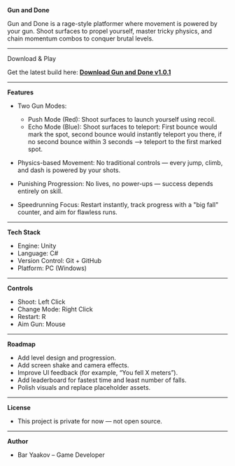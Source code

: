 **Gun and Done**

Gun and Done is a rage-style platformer where movement is powered by your gun.
Shoot surfaces to propel yourself, master tricky physics, and chain momentum combos to conquer brutal levels.

---

Download & Play

Get the latest build here:
[**Download Gun and Done v1.0.1**](../../releases/latest/download/v1.0.1.zip)

---

**Features**

* Two Gun Modes:

  * Push Mode (Red): Shoot surfaces to launch yourself using recoil.
  * Echo Mode (Blue): Shoot surfaces to teleport: First bounce would mark the spot, second bounce would instantly teleport you there, if no second bounce within 3 seconds --> teleport to the first marked spot.
* Physics-based Movement: No traditional controls — every jump, climb, and dash is powered by your shots.
* Punishing Progression: No lives, no power-ups — success depends entirely on skill.
* Speedrunning Focus: Restart instantly, track progress with a "big fall" counter, and aim for flawless runs.

---

**Tech Stack**

* Engine: Unity
* Language: C#
* Version Control: Git + GitHub
* Platform: PC (Windows)

---

**Controls**

* Shoot: Left Click
* Change Mode: Right Click
* Restart: R
* Aim Gun: Mouse

---

**Roadmap**

* Add level design and progression.
* Add screen shake and camera effects.
* Improve UI feedback (for example, “You fell X meters”).
* Add leaderboard for fastest time and least number of falls.
* Polish visuals and replace placeholder assets.

---

**License**

* This project is private for now — not open source.

---

**Author**

* Bar Yaakov – Game Developer
